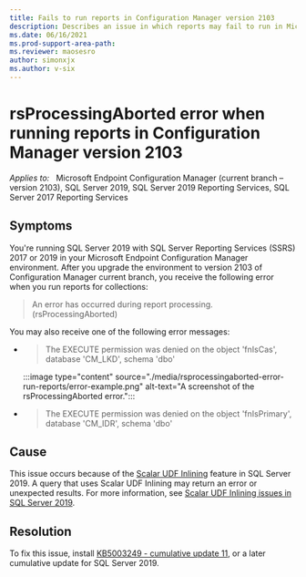 ```yaml
---
title: Fails to run reports in Configuration Manager version 2103
description: Describes an issue in which reports may fail to run in Microsoft Endpoint Configuration Manager version 2103 when SQL Server 2019 is used. Provides a resolution.
ms.date: 06/16/2021
ms.prod-support-area-path: 
ms.reviewer: maosesro
author: simonxjx
ms.author: v-six
---
```

# rsProcessingAborted error when running reports in Configuration Manager version 2103

_Applies to:_ &nbsp; Microsoft Endpoint Configuration Manager (current branch – version 2103), SQL Server 2019, SQL Server 2019 Reporting Services, SQL Server 2017 Reporting Services

## Symptoms

You're running SQL Server 2019 with SQL Server Reporting Services (SSRS) 2017 or 2019 in your Microsoft Endpoint Configuration Manager environment. After you upgrade the environment to version 2103 of Configuration Manager current branch, you receive the following error when you run reports for collections:

> An error has occurred during report processing. (rsProcessingAborted)

You may also receive one of the following error messages:

- > The EXECUTE permission was denied on the object 'fnIsCas', database 'CM_LKD', schema 'dbo'

  :::image type="content" source="./media/rsprocessingaborted-error-run-reports/error-example.png" alt-text="A screenshot of the rsProcessingAborted error.":::

- > The EXECUTE permission was denied on the object 'fnIsPrimary', database 'CM_IDR', schema 'dbo'

## Cause

This issue occurs because of the [Scalar UDF Inlining](/sql/relational-databases/user-defined-functions/scalar-udf-inlining) feature in SQL Server 2019. A query that uses Scalar UDF Inlining may return an error or unexpected results. For more information, see [Scalar UDF Inlining issues in SQL Server 2019](https://support.microsoft.com/help/4538581).

## Resolution

To fix this issue, install [KB5003249 - cumulative update 11](https://support.microsoft.com/help/5003249), or a later cumulative update for SQL Server 2019.
